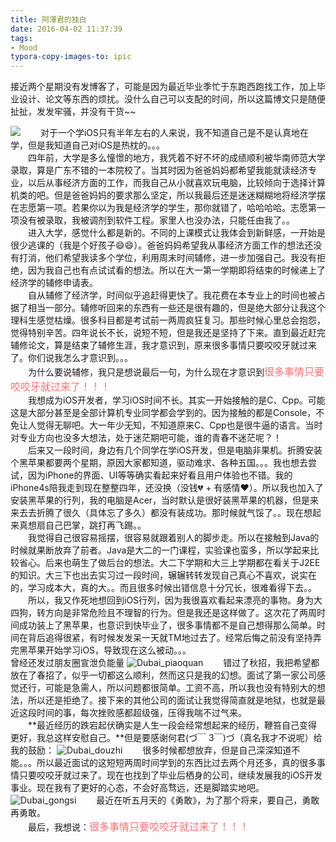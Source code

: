 ```yaml
---
title: 阿澤君的独白
date: 2016-04-02 11:37:39
tags: 
- Mood
typora-copy-images-to: ipic
---
```


接近两个星期没有发博客了，可能是因为最近毕业季忙于东跑西跑找工作，加上毕业设计、论文等东西的烦扰。没什么自己可以支配的时间，所以这篇博文只是随便扯扯，发发牢骚，并没有干货~~

<!--more-->
![](https://oaoa-1256157051.cos.ap-guangzhou.myqcloud.com/blog/l44uf.jpg)
　　对于一个学iOS只有半年左右的人来说，我不知道自己是不是认真地在学，但是我知道自己对iOS是热枕的。。。    
　　四年前，大学是多么憧憬的地方，我凭着不好不坏的成绩顺利被华南师范大学录取，算是广东不错的一本院校了。当其时因为爸爸妈妈都希望我能就读经济专业，以后从事经济方面的工作，而我自己从小就喜欢玩电脑，比较倾向于选择计算机类的吧。但是爸爸妈妈的要求那么坚定，所以我最后还是迷迷糊糊地将经济学摆在志愿第一项。若果你以为我是经济学的学生，那你就错了，哈哈哈哈。志愿第一项没有被录取，我被调剂到软件工程。家里人也没办法，只能任由我了。。    
　　进入大学，感觉什么都是新的。不同的上课模式让我体会到新鲜感，一开始是很少逃课的（我是个好孩子😄😄）。爸爸妈妈希望我从事经济方面工作的想法还没有打消，他们希望我读多个学位，利用周末时间辅修，进一步加强自己。我没有拒绝，因为我自己也有点试试看的想法。所以在大一第一学期即将结束的时候递上了经济学的辅修申请表。    
　　自从辅修了经济学，时间似乎追赶得更快了。我花费在本专业上的时间也被占据了相当一部分。辅修听回来的东西有一些还是很有趣的，但是绝大部分让我这个理科生感觉枯燥。很多科目都是考试前一两周疯狂复习。那些时候心里总会抱怨，觉得特别辛苦。四年说长不长，说短不短，但是我还是坚持了下来。直到最近赶完辅修论文，算是结束了辅修生涯，我才意识到，原来很多事情只要咬咬牙就过来了。你们说我怎么才意识到。。。    
　　为什么要说辅修，我只是想说最后一句，为什么现在才意识到<font color=#ff7073 size=3 face="黑体">很多事情只要咬咬牙就过来了！！！</font>    
　　我想成为iOS开发者，学习iOS时间不长。其实一开始接触的是C、Cpp。可能这是大部分甚至是全部计算机专业同学都会学到的。因为接触的都是Console，不免让人觉得无聊吧。大一年少无知，不知道原来C、Cpp也是很牛逼的语言。当时对专业方向也没多大想法，处于迷茫期吧可能，谁的青春不迷茫呢？！    
　　后来又一段时间，身边有几个同学在学iOS开发，但是电脑非果机。折腾安装个黑苹果都要两个星期，原因大家都知道，驱动难求、各种五国。。。我也想去尝试，因为iPhone的界面、UI等等确实看起来好看且用户体验也不错。我的iPhone4s陪我走到现在整整四年，还没换（没钱💔 + 有感情❤️）。所以我也加入了安装黑苹果的行列，我的电脑是Acer，当时默认是很好装黑苹果的机器，但是来来去去折腾了很久（具体忘了多久）都没有装成功。那时候就气馁了。。现在想起来真想扇自己巴掌，跳打再飞踢。。    
　　我觉得自己很容易摇摆，很容易就跟着别人的脚步走。所以在接触到Java的时候就果断放弃了前者。Java是大二的一门课程，实验课也蛮多，所以学起来比较省心。后来也萌生了做后台的想法。大二下学期和大三上学期都在看关于J2EE的知识。大三下也出去实习过一段时间，辗辗转转发现自己真心不喜欢，说实在的，学习成本大，真的大。。而且很多时候出错信息十分冗长，很难看得下去。。    
　　所以，我又作死地想回到iOS行列，因为我很喜欢看起来漂亮的事物。身为大四狗，转方向是非常危险且不理智的行为。但是我还是这样做了。这次花了两周时间成功装上了黑苹果，也意识到快毕业了，很多事情都不是自己想得那么简单。时间在背后追得很紧，有时候发发呆一天就TM地过去了。经常后悔之前没有坚持弄完黑苹果开始学习iOS，导致现在这么被动。。。    
曾经还发过朋友圈宣泄负能量
![Dubai_piaoquan](https://oaoa-1256157051.cos.ap-guangzhou.myqcloud.com/blog/pkram.jpg)
　　错过了秋招，我把希望都放在了春招了，似乎一切都这么顺利，然而这只是我的幻想。面试了第一家公司感觉还行，可能是急需人，所以问题都很简单。工资不高，所以我也没有特别大的想法，所以还是拒绝了。接下来的其他公司的面试让我觉得简直就是地狱，也就是最近这段时间的事，每次挫败感都超级强，压得我喘不过气来。    
　　**最近经历的跌宕起伏确实是人生一段会经常想起来的经历，鞭笞自己变得更好，我总这样安慰自己。**但是要感谢何君(づ￣ 3￣)づ（真名我才不说呢）给我的鼓励：
![Dubai_douzhi](https://oaoa-1256157051.cos.ap-guangzhou.myqcloud.com/blog/8ooyk.jpg)
　　很多时候都想放弃，但是自己深深知道不能。。。所以最近面试的这短短两周时间学到的东西比过去两个月还多，真的很多事情只要咬咬牙就过来了。现在也找到了毕业后栖身的公司，继续发展我的iOS开发事业。现在我有了更好的心态，不会好高骛远，还是脚踏实地吧。
![Dubai_gongsi](https://oaoa-1256157051.cos.ap-guangzhou.myqcloud.com/blog/e8so3.jpg)
　　最近在听五月天的《勇敢》，为了那个将来，要自己，勇敢再勇敢。    
　　最后，我想说：<font color=#ff7073 size=3 face="黑体">很多事情只要咬咬牙就过来了！！！</font>